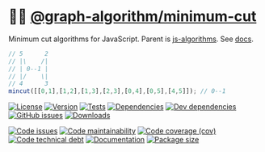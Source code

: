 :haircut_woman: [@graph-algorithm/minimum-cut](https://graph-algorithm.github.io/minimum-cut)
==

Minimum cut algorithms for JavaScript.
Parent is [js-algorithms](https://github.com/make-github-pseudonymous-again/js-algorithms).
See [docs](https://graph-algorithm.github.io/minimum-cut/index.html).

```js
// 5      2
// |\    /|
// | 0--1 |
// |/    \|
// 4      3
mincut([[0,1],[1,2],[1,3],[2,3],[0,4],[0,5],[4,5]]); // 0--1
```

[![License](https://img.shields.io/github/license/graph-algorithm/minimum-cut.svg)](https://raw.githubusercontent.com/graph-algorithm/minimum-cut/main/LICENSE)
[![Version](https://img.shields.io/npm/v/@graph-algorithm/minimum-cut.svg)](https://www.npmjs.org/package/@graph-algorithm/minimum-cut)
[![Tests](https://img.shields.io/github/workflow/status/graph-algorithm/minimum-cut/ci:test?event=push&label=tests)](https://github.com/graph-algorithm/minimum-cut/actions/workflows/ci:test.yml?query=branch:main)
[![Dependencies](https://img.shields.io/david/graph-algorithm/minimum-cut.svg)](https://david-dm.org/graph-algorithm/minimum-cut)
[![Dev dependencies](https://img.shields.io/david/dev/graph-algorithm/minimum-cut.svg)](https://david-dm.org/graph-algorithm/minimum-cut?type=dev)
[![GitHub issues](https://img.shields.io/github/issues/graph-algorithm/minimum-cut.svg)](https://github.com/graph-algorithm/minimum-cut/issues)
[![Downloads](https://img.shields.io/npm/dm/@graph-algorithm/minimum-cut.svg)](https://www.npmjs.org/package/@graph-algorithm/minimum-cut)

[![Code issues](https://img.shields.io/codeclimate/issues/graph-algorithm/minimum-cut.svg)](https://codeclimate.com/github/graph-algorithm/minimum-cut/issues)
[![Code maintainability](https://img.shields.io/codeclimate/maintainability/graph-algorithm/minimum-cut.svg)](https://codeclimate.com/github/graph-algorithm/minimum-cut/trends/churn)
[![Code coverage (cov)](https://img.shields.io/codecov/c/gh/graph-algorithm/minimum-cut/main.svg)](https://codecov.io/gh/graph-algorithm/minimum-cut)
[![Code technical debt](https://img.shields.io/codeclimate/tech-debt/graph-algorithm/minimum-cut.svg)](https://codeclimate.com/github/graph-algorithm/minimum-cut/trends/technical_debt)
[![Documentation](https://graph-algorithm.github.io/minimum-cut/badge.svg)](https://graph-algorithm.github.io/minimum-cut/source.html)
[![Package size](https://img.shields.io/bundlephobia/minzip/@graph-algorithm/minimum-cut)](https://bundlephobia.com/result?p=@graph-algorithm/minimum-cut)
